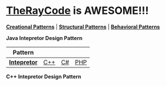 # [TheRayCode](../../../README.md) is AWESOME!!!

**[Creational Patterns](../../Creational/README.md)** | **[Structural Patterns](../../Structural/README.md)** | **[Behavioral Patterns](../README.md)**

**Java Intepretor Design Pattern**

|Pattern|   |   |   |
|---|---|---|---|
| [**Intepretor**](README.md) | [C++](../../../CPP/Behavioral/Intepretor/README.md) | [C#](../../../Csharp/Behavioral/Intepretor/README.md) | [PHP](../../../PHP/Behavioral/Intepretor/README.md) |

**C++ Intepretor Design Pattern**
